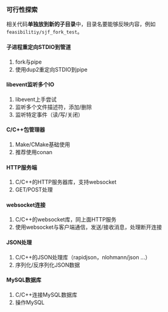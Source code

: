 
### 可行性探索

相关代码**单独放到新的子目录**中，目录名要能够反映内容，例如`feasibilitiy/sjf_fork_test`。

#### 子进程重定向STDIO到管道

1. fork与pipe
2. 使用dup2重定向STDIO到pipe

#### libevent监听多个IO

1. libevent上手尝试
2. 监听多个文件描述符，添加/删除
3. 监听特定事件（读/写/关闭）

#### C/C++包管理器

1. Make/CMake基础使用
2. 推荐使用conan

#### HTTP服务端

1. C/C++的HTTP服务器库，支持websocket
2. GET/POST处理

#### websocket连接

1. C/C++的websocket库，同上面HTTP服务
2. 使用websocket与客户端通信，发送/接收消息，处理断开连接

#### JSON处理

1. C/C++的JSON处理库（rapidjson，nlohmann/json ...）
2. 序列化/反序列化JSON数据

#### MySQL数据库

1. C/C++连接MySQL数据库
2. 操作MySQL